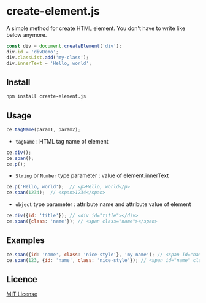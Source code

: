# create-element.js

A simple method for create HTML element. 
You don't have to write like below anymore.  

```javascript
const div = document.createElement('div');
div.id = 'divDemo';
div.classList.add('my-class');
div.innerText = 'Hello, world';
```

## Install

```bash
npm install create-element.js
```

## Usage

```javascript
ce.tagName(param1, param2);
```

- `tagName` : HTML tag name of element

```javascript
ce.div();
ce.span();
ce.p();
```

- `String` or `Number` type parameter : value of element.innerText 

```javascript
ce.p('Hello, world');  // <p>Hello, world</p>
ce.span(1234);  // <span>1234</span>
```

- `object` type parameter : attribute name and attribute value of element

```javascript
ce.div({id: 'title'}); // <div id="title"></div>
ce.span({class: 'name'}); // <span class="name"></span>
```

## Examples
```javascript
ce.span({id: 'name', class: 'nice-style'}, 'my name'); // <span id="name" class="nice-style">my name</span>
ce.span(123, {id: 'name', class: 'nice-style'}); // <span id="name" class="nice-style">123</span>
```

## Licence
[MIT License](https://opensource.org/licenses/MIT)

